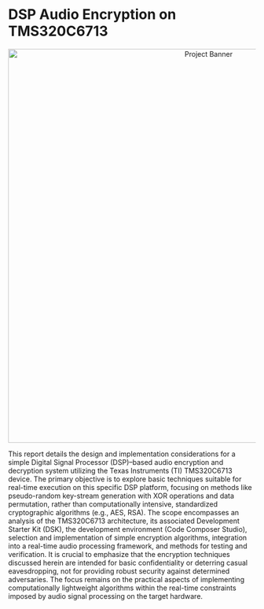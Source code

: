 # DSP Audio Encryption on TMS320C6713

<p align="center">
  <img src="https://www.researchgate.net/publication/258669537/figure/fig2/AS:324340324290561@1454340167219/Block-diagram-for-Starter-Kit-TMS320C671-Taken-from-17.png" alt="Project Banner" width="800"/>
</p>


This report details the design and implementation considerations for a simple Digital
Signal Processor (DSP)–based audio encryption and decryption system utilizing the Texas
Instruments (TI) TMS320C6713 device. The primary objective is to explore basic techniques
suitable for real-time execution on this specific DSP platform, focusing on methods like
pseudo-random key-stream generation with XOR operations and data permutation, rather
than computationally intensive, standardized cryptographic algorithms (e.g., AES, RSA).
The scope encompasses an analysis of the TMS320C6713 architecture, its associated
Development Starter Kit (DSK), the development environment (Code Composer Studio),
selection and implementation of simple encryption algorithms, integration into a real-time
audio processing framework, and methods for testing and verification.
It is crucial to emphasize that the encryption techniques discussed herein are intended
for basic confidentiality or deterring casual eavesdropping, not for providing robust security
against determined adversaries. The focus remains on the practical aspects of implementing
computationally lightweight algorithms within the real-time constraints imposed by audio
signal processing on the target hardware.
